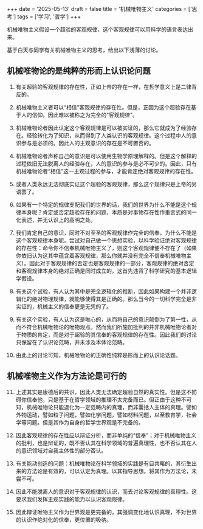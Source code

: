 +++
date = '2025-05-13'
draft = false
title = '机械唯物主义'
categories = ['思考']
tags = ['学习', '哲学']
+++

机械唯物主义假设一个超验的客观规律，这个客观规律可以用科学的语言表达出来。

基于白天与同学有关机械唯物主义的思考，给出以下浅薄的讨论。

## 机械唯物论的是纯粹的形而上认识论问题

1. 有关超验的客观规律的存在性，正如上帝的存在一样，在哲学意义上是二律背反的。
   
2. 机械唯物主义者可以“相信”客观规律的存在性。但是，正因为这个超验存在基于人的信仰。因此难以被称之为完全的“客观规律”。
   
3. 机械唯物论者因此认定这个客观规律是可以被实证的，那么它就成为了经验存在。经验转化为了知识，从而得到了人类认识的客观规律。这个过程中人的意识参与是必须的。因此人的主观意识的存在是不可置否的。
   
4. 机械唯物论者声称自己的意识是可以使用生物学原理解释的。但是这个解释的过程依旧无法脱离人的经验存在，人的意识的参与是必不可少的。因此，只有机械唯物论者“相信”这一主观过程的参与，才能肯定绝对客观规律的存在性。
   
5. 或者人类永远无法彻底实证这个超验的客观规律，那么这个规律只是上帝的另语罢了。
   
6. 如果有一个特定的规律支配我们的世界的话，我们的世界为什么不能是这个规律本身呢？肯定或否定超验存在的问题，本质是对事物存在性作重言式的同一化表述，并无认识上的高明之处。
   
7. 我们肯定自己的意识，同时不对至圣的客观规律作完全的信奉，为什么不能是这个客观规律本身呢。尝试对自己做一个思想实验，以科学验证绝对客观规律的存在性：命令你不信奉机械唯物主义了，则这个客观规律便不存在了（如果你依旧认为这其中蕴含着客观规律，那么你就并没有完全不信奉机械唯物主义）。因此对于客观规律的否定也是客观规律的一部分，客观规律的绝对否定和客观规律本身的绝对正确是同时成立的，这首先违背了科学研究的基本逻辑学假设。
   
8. 有关这个试验，有人认为其中是完全逻辑化的推断，因此如果构建一个并非逻辑化的绝对物理规律，就能够使得其是正确的。那么当今的一切科学完全是非实证的，机械主义的信奉更是无凭的了。  

9. 有关这个实验，有人认为这是唯心的，从而将自己的意识颠倒为了第一性，从而不符合机械唯物论的唯物观点。然而我们所施加批判的并非机械唯物论者对于物质的肯定，而是对于超验的其信奉的客观规律的存在性。因此我们的讨论只保留在了认识论范畴，并未涉及本体论范畴。
    
10. 由此上的讨论可知，机械唯物论的正确性纯粹是形而上的认识论话题。

## 机械唯物主义作为方法论是可行的

11. 上述其实是康德后的共识，因此人类无法确定超验自然的真实性。但是这不妨碍你信奉他，只是基于在哲学领域的推理不太完备而已。但正由于这种不可知，机械唯物论只能退化为一定范畴内的真理，而非囊括人主体的真理。譬如外物运动，譬如粒子问题，譬如化学问题，譬如材料问题，以至教育学，社会学等问题。但是其作为自身的哲学世界观是不完备的。

12. 因此客观规律的存在性应以辩证分析，而非单纯的“信奉”；对于机械唯物主义的批判，也是辩证的，既不否认其在科学领域的普遍真理性，也不否认其在人的意识领域对自我主体性的部分否认。
   
13. 有关能动创造的问题：机械唯物论在科学领域的实践是有目共睹的，其衍生出来的方法论是有效的，可以认定为真理。以其指导思想。将其作为方法论，未尝不可。
    
14. 因此不能脱离人的意识对于客观规律的认识，而去讨论客观规律的真理性。这要求我们发挥主观实践的能力以认识客观规律。
    
15. 因此辩证唯物主义作为世界观是更完备的，其强调变化地认识真理，不对世界的认识作绝对化的信奉，更位置的吸纳。